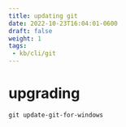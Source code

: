 ```yaml
---
title: updating git
date: 2022-10-23T16:04:01-0600
draft: false
weight: 1
tags:
 - kb/cli/git
---
```


# upgrading
`git update-git-for-windows`
